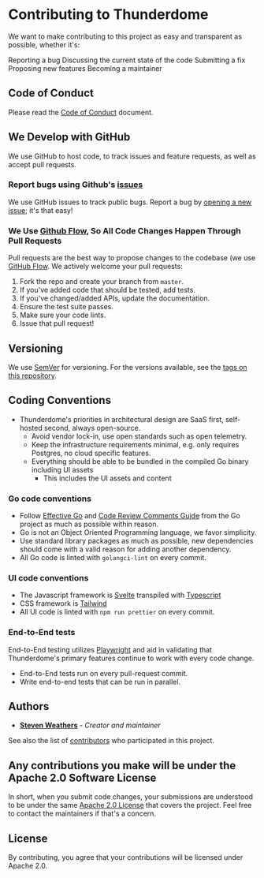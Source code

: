 # Contributing to Thunderdome

We want to make contributing to this project as easy and transparent as possible, whether it's:

Reporting a bug
Discussing the current state of the code
Submitting a fix
Proposing new features
Becoming a maintainer

## Code of Conduct

Please read the [Code of Conduct](CODE_OF_CONDUCT.md) document.

## We Develop with GitHub

We use GitHub to host code, to track issues and feature requests, as well as accept pull requests.

### Report bugs using Github's [issues](https://github.com/StevenWeathers/thunderdome-planning-poker/issues)

We use GitHub issues to track public bugs. Report a bug by [opening a new issue](); it's that easy!

### We Use [Github Flow](https://docs.github.com/en/get-started/quickstart/github-flow), So All Code Changes Happen Through Pull Requests

Pull requests are the best way to propose changes to the codebase (we
use [GitHub Flow](https://docs.github.com/en/get-started/quickstart/github-flow). We actively welcome your pull
requests:

1. Fork the repo and create your branch from `master`.
2. If you've added code that should be tested, add tests.
3. If you've changed/added APIs, update the documentation.
4. Ensure the test suite passes.
5. Make sure your code lints.
6. Issue that pull request!

## Versioning

We use [SemVer](http://semver.org/) for versioning. For the versions available, see
the [tags on this repository](https://github.com/StevenWeathers/thunderdome-planning-poker/tags).

## Coding Conventions

- Thunderdome's priorities in architectural design are SaaS first, self-hosted second, always open-source.
    - Avoid vendor lock-in, use open standards such as open telemetry.
    - Keep the infrastructure requirements minimal, e.g. only requires Postgres, no cloud specific features.
    - Everything should be able to be bundled in the compiled Go binary including UI assets
        - This includes the UI assets and content

### Go code conventions

- Follow [Effective Go](https://go.dev/doc/effective_go)
  and [Code Review Comments Guide](https://go.dev/wiki/CodeReviewComments) from the Go project as much as
  possible within reason.
- Go is not an Object Oriented Programming language, we favor simplicity.
- Use standard library packages as much as possible, new dependencies should come with a valid reason for adding
  another dependency.
- All Go code is linted with `golangci-lint` on every commit.

### UI code conventions

- The Javascript framework is [Svelte](https://svelte.dev/) transpiled
  with [Typescript](https://www.typescriptlang.org/)
- CSS framework is [Tailwind](https://tailwindcss.com/)
- All UI code is linted with `npm run prettier` on every commit.

### End-to-End tests

End-to-End testing utilizes [Playwright](https://playwright.dev/) and aid in validating that Thunderdome's primary
features continue to work with every code change.

- End-to-End tests run on every pull-request commit.
- Write end-to-end tests that can be run in parallel.

## Authors

* **[Steven Weathers](https://github.com/StevenWeathers)** - *Creator and maintainer*

See also the list of [contributors](https://github.com/StevenWeathers/thunderdome-planning-poker/contributors) who
participated in
this project.

## Any contributions you make will be under the Apache 2.0 Software License

In short, when you submit code changes, your submissions are understood to be under the
same [Apache 2.0 License](http://www.apache.org/licenses/LICENSE-2.0) that covers the project. Feel free to contact the
maintainers if that's a concern.

## License

By contributing, you agree that your contributions will be licensed under Apache 2.0.
